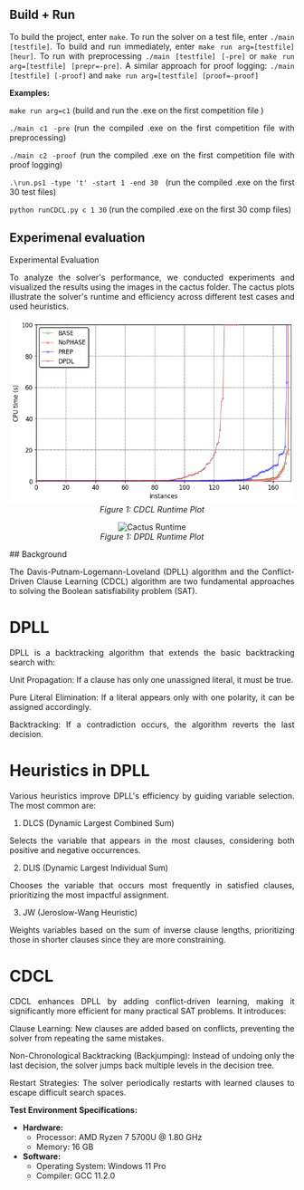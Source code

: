 <div style="text-align: justify;">

## Build + Run
To build the project, enter `make`. To run the solver on a test file, enter `./main [testfile]`. To build and run immediately, enter `make run arg=[testfile] [heur]`. To run with preprocessing `./main [testfile] [-pre]` or `make run arg=[testfile] [prepr=-pre]`. A similar approach for proof logging:  `./main [testfile] [-proof]` and  `make run arg=[testfile] [proof=-proof]`

**Examples:**

`make run arg=c1` (build and run the .exe on the first competition file )

`./main c1 -pre` (run the compiled .exe on the first competition file with preprocessing)

`./main c2 -proof` (run the compiled .exe on the first competition file with proof logging)
  
`.\run.ps1 -type 't' -start 1 -end 30 ` (run the compiled .exe on the first 30 test files)

`python runCDCL.py c 1 30` (run the compiled .exe on the first 30 comp files)

## Experimenal evaluation
Experimental Evaluation

To analyze the solver's performance, we conducted experiments and visualized the results using the images in the cactus folder. The cactus plots illustrate the solver's runtime and efficiency across different test cases and used heuristics.

<p align="center">
  <img src="cactus/CDCLcactusplot.png" alt="Cactus Runtime">
  <br>
  <em>Figure 1: CDCL Runtime Plot</em>
</p>
<p align="center">
  <img src="cactus/cactusPlot350secs.png" alt="Cactus Runtime">
  <br>
  <em>Figure 1: DPDL Runtime Plot</em>
</p>
## Background

The Davis-Putnam-Logemann-Loveland (DPLL) algorithm and the Conflict-Driven Clause Learning (CDCL) algorithm are two fundamental approaches to solving the Boolean satisfiability problem (SAT).

# DPLL

DPLL is a backtracking algorithm that extends the basic backtracking search with:

Unit Propagation: If a clause has only one unassigned literal, it must be true.

Pure Literal Elimination: If a literal appears only with one polarity, it can be assigned accordingly.

Backtracking: If a contradiction occurs, the algorithm reverts the last decision.

# Heuristics in DPLL

Various heuristics improve DPLL's efficiency by guiding variable selection. The most common are:

1. DLCS (Dynamic Largest Combined Sum)

Selects the variable that appears in the most clauses, considering both positive and negative occurrences.

2. DLIS (Dynamic Largest Individual Sum)

Chooses the variable that occurs most frequently in satisfied clauses, prioritizing the most impactful assignment.

3. JW (Jeroslow-Wang Heuristic)

Weights variables based on the sum of inverse clause lengths, prioritizing those in shorter clauses since they are more constraining.

# CDCL

CDCL enhances DPLL by adding conflict-driven learning, making it significantly more efficient for many practical SAT problems. It introduces:

Clause Learning: New clauses are added based on conflicts, preventing the solver from repeating the same mistakes.

Non-Chronological Backtracking (Backjumping): Instead of undoing only the last decision, the solver jumps back multiple levels in the decision tree.

Restart Strategies: The solver periodically restarts with learned clauses to escape difficult search spaces.

**Test Environment Specifications:**
- **Hardware:**
  - Processor: AMD Ryzen 7 5700U @ 1.80 GHz
  - Memory: 16 GB
- **Software:**
  - Operating System: Windows 11 Pro
  - Compiler: GCC 11.2.0

</div>






